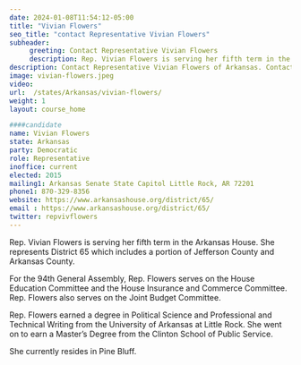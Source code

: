 ```yaml
---
date: 2024-01-08T11:54:12-05:00
title: "Vivian Flowers"
seo_title: "contact Representative Vivian Flowers"
subheader:
     greeting: Contact Representative Vivian Flowers
     description: Rep. Vivian Flowers is serving her fifth term in the Arkansas House. She represents District 65 which includes a portion of Jefferson County and Arkansas County. For the 94th General Assembly, Rep. Flowers serves on the House Education Committee and the House Insurance and Commerce Committee.
description: Contact Representative Vivian Flowers of Arkansas. Contact information for Vivian Flowers includes email address, phone number, and mailing address.
image: vivian-flowers.jpeg
video:
url:  /states/Arkansas/vivian-flowers/
weight: 1
layout: course_home

####candidate
name: Vivian Flowers
state: Arkansas
party: Democratic
role: Representative
inoffice: current
elected: 2015
mailing1: Arkansas Senate State Capitol Little Rock, AR 72201
phone1: 870-329-8356
website: https://www.arkansashouse.org/district/65/
email : https://www.arkansashouse.org/district/65/
twitter: repvivflowers
---
```


Rep. Vivian Flowers is serving her fifth term in the Arkansas House. She represents District 65 which includes a portion of Jefferson County and Arkansas County.

For the 94th General Assembly, Rep. Flowers serves on the House Education Committee and the House Insurance and Commerce Committee. Rep. Flowers also serves on the Joint Budget Committee.

Rep. Flowers earned a degree in Political Science and Professional and Technical Writing from the University of Arkansas at Little Rock. She went on to earn a Master’s Degree from the Clinton School of Public Service.

She currently resides in Pine Bluff.
